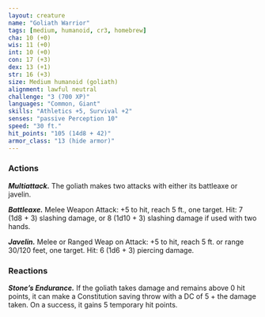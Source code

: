 ```yaml
---
layout: creature
name: "Goliath Warrior"
tags: [medium, humanoid, cr3, homebrew]
cha: 10 (+0)
wis: 11 (+0)
int: 10 (+0)
con: 17 (+3)
dex: 13 (+1)
str: 16 (+3)
size: Medium humanoid (goliath)
alignment: lawful neutral
challenge: "3 (700 XP)"
languages: "Common, Giant"
skills: "Athletics +5, Survival +2"
senses: "passive Perception 10"
speed: "30 ft."
hit_points: "105 (14d8 + 42)"
armor_class: "13 (hide armor)"
---
```


### Actions

***Multiattack.*** The goliath makes two attacks with
either its battleaxe or javelin.

***Battleaxe.*** Melee Weapon Attack: +5 to hit, reach 5
ft., one target. Hit: 7 (1d8 + 3) slashing damage, or 8
(1d10 + 3) slashing damage if used with two hands.

***Javelin.*** Melee or Ranged Weap on Attack: +5 to hit,
reach 5 ft. or range 30/120 feet, one target. Hit: 6
(1d6 + 3) piercing damage.

### Reactions

***Stone’s Endurance.*** If the goliath takes damage and
remains above 0 hit points, it can make a
Constitution saving throw with a DC of 5 + the
damage taken. On a success, it gains 5 temporary
hit points.
